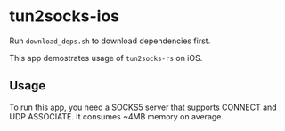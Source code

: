 # tun2socks-ios

Run `download_deps.sh` to download dependencies first.

This app demostrates usage of `tun2socks-rs` on iOS.

## Usage

To run this app, you need a SOCKS5 server that supports CONNECT and UDP ASSOCIATE. It consumes ~4MB memory on average.
